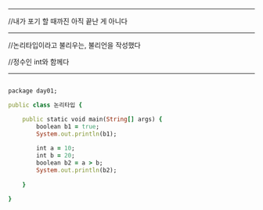 ***
//내가 포기 할 때까진 아직 끝난 게 아니다
***

//논리타입이라고 불리우는, 불리언을 작성했다

//정수인 int와 함께다

***
```ruby

package day01;

public class 논리타입 {

	public static void main(String[] args) {
		boolean b1 = true;
		System.out.println(b1);
		
		int a = 10;
		int b = 20;
		boolean b2 = a > b;
		System.out.println(b2);
		
	}

}

```
